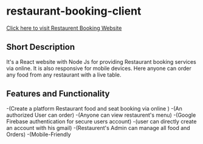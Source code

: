# restaurant-booking-client
[Click here to visit Restaurent Booking Website](https://restaurant-booking-rion.web.app/)
## Short Description
It's a React website with Node Js for providing Restaurant booking services via online. It is also responsive for mobile devices. Here anyone can order any food from any restaurant with a live table.
## Features and Functionality
-(Create a platform Restaurant food and seat booking via online )
-(An authorized User can order)
-(Anyone can view restaurent's menu)
-(Google Firebase authentication for secure users account)
-(user can directly create an account with his gmail)
-(Restaurent's Admin can manage all food and Orders)
-(Mobile-Friendly

